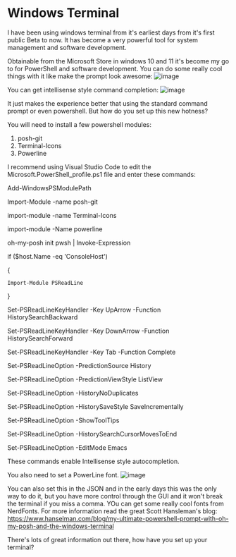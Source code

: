 # Windows Terminal
I have been using windows terminal from it's earliest days from it's first public Beta to now. It has become a very powerful tool for system management and software development.

Obtainable from the Microsoft Store in windows 10 and 11 it's become my go to for PowerShell and software development. You can do some really cool things with it like make the prompt look awesome:
![image](https://github.com/user-attachments/assets/43c2a7e9-599a-46cb-8668-8f68b060a636)

You can get intellisense style command completion:
![image](https://github.com/user-attachments/assets/823fcc42-9667-43fd-9743-9cfda1aa1a89)

It just makes the experience better that using the standard command prompt or even powershell. But how do you set up this new hotness?

You will need to install a few powershell modules:
1. posh-git
2. Terminal-Icons
3. Powerline

I recommend using Visual Studio Code to edit the Microsoft.PowerShell_profile.ps1 file and enter these commands:

Add-WindowsPSModulePath

Import-Module -name posh-git

import-module -name Terminal-Icons

import-module -Name powerline

oh-my-posh init pwsh | Invoke-Expression

if ($host.Name -eq 'ConsoleHost')

{

    Import-Module PSReadLine    
}


Set-PSReadLineKeyHandler -Key UpArrow -Function HistorySearchBackward

Set-PSReadLineKeyHandler -Key DownArrow -Function HistorySearchForward

Set-PSReadLineKeyHandler -Key Tab -Function Complete

Set-PSReadLineOption -PredictionSource History

Set-PSReadLineOption -PredictionViewStyle ListView

Set-PSReadLineOption -HistoryNoDuplicates

Set-PSReadLineOption -HistorySaveStyle SaveIncrementally

Set-PSReadLineOption -ShowToolTips

Set-PSReadLineOption -HistorySearchCursorMovesToEnd

Set-PSReadLineOption -EditMode Emacs

These commands enable Intellisense style autocompletion.

You also need to set a PowerLine font.
![image](https://github.com/user-attachments/assets/e123ec35-2bb4-4eb7-8012-778b8e75daa3)

You can also set this in the JSON and in the early days this was the only way to do it, but you have more control through the GUI and it won't break the terminal if you miss a comma. YOu can get some really cool fonts from NerdFonts. For more information read the great Scott Hansleman's blog: https://www.hanselman.com/blog/my-ultimate-powershell-prompt-with-oh-my-posh-and-the-windows-terminal

There's lots of great information out there, how have you set up your terminal?
